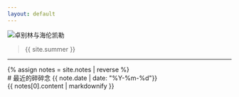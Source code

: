 ```yaml
---
layout: default
---
```

![卓别林与海伦凯勒](/clean/images/zhuobielin_hailunkaile.jgp)
<blockquote>{{ site.summer }}</blockquote>
<hr >
{% assign notes = site.notes | reverse %}

<div class="box">
  <div class="box-heading">
    # 最近的碎碎念 {{ note.date | date: "%Y-%m-%d"}}
  </div>
  {{ notes[0].content | markdownify }}
</div>
